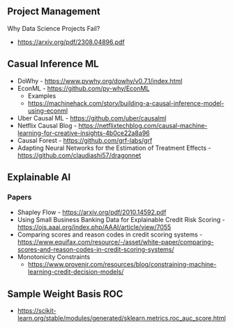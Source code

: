 ## Project Management
Why Data Science Projects Fail?
-   https://arxiv.org/pdf/2308.04896.pdf

## Casual Inference ML
- DoWhy - https://www.pywhy.org/dowhy/v0.7.1/index.html
- EconML - https://github.com/py-why/EconML
  -  Examples
  -    https://machinehack.com/story/building-a-causal-inference-model-using-econml
- Uber Causal ML - https://github.com/uber/causalml
- Netflix Causal Blog - https://netflixtechblog.com/causal-machine-learning-for-creative-insights-4b0ce22a8a96
- Causal Forest - https://github.com/grf-labs/grf
- Adapting Neural Networks for the Estimation of Treatment Effects - https://github.com/claudiashi57/dragonnet

## Explainable AI
### Papers
- Shapley Flow - https://arxiv.org/pdf/2010.14592.pdf     
- Using Small Business Banking Data for Explainable Credit Risk Scoring - https://ojs.aaai.org/index.php/AAAI/article/view/7055      
- Comparing scores and reason codes in credit scoring systems - https://www.equifax.com/resource/-/asset/white-paper/comparing-scores-and-reason-codes-in-credit-scoring-systems/     
- Monotonicity Constraints       
    - https://www.provenir.com/resources/blog/constraining-machine-learning-credit-decision-models/

## Sample Weight Basis ROC
- https://scikit-learn.org/stable/modules/generated/sklearn.metrics.roc_auc_score.html
